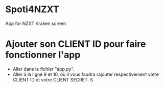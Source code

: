 # Spoti4NZXT
App for NZXT Kraken screen

# Ajouter son CLIENT ID pour faire fonctionner l'app
 - Aller dans le fichier "app.py".
 - Aller à la ligne 9 et 10, où il vous faudra rajouter respectivement votre CLIENT ID et votre CLIENT SECRET.
S
